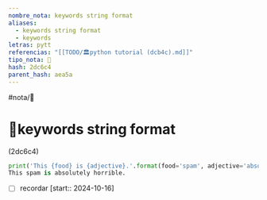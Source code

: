 ```yaml
---
nombre_nota: keywords string format
aliases:
  - keywords string format
  - keywords
letras: pytt
referencias: "[[TODO/🏛️python tutorial (dcb4c).md]]"
tipo_nota: 📑
hash: 2dc6c4
parent_hash: aea5a
---
```


#nota/📑

# 📑keywords string format
<div class="hash">(2dc6c4)</div>

```python
print('This {food} is {adjective}.'.format(food='spam', adjective='absolutely horrible'))
This spam is absolutely horrible.
```




- [ ] recordar  [start:: 2024-10-16]
